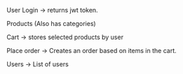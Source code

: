 User Login -> returns jwt token.

Products (Also has categories)

Cart -> stores selected products by user

Place order -> Creates an order based on items in the cart.

Users -> List of users
